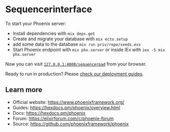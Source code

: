 # Sequencerinterface

To start your Phoenix server:

  * Install dependencies with `mix deps.get`
  * Create and migrate your database with `mix ecto.setup`
  * add some data to the database `mix run priv/repo/seeds.exs`
  * Start Phoenix endpoint with `mix phx.server` or inside IEx with `iex -S mix phx.server`

Now you can visit [`127.0.0.1:4000/sequencerpad`](http://127.0.0.1:4000/sequencerpad) from your browser.


Ready to run in production? Please [check our deployment guides](https://hexdocs.pm/phoenix/deployment.html).

## Learn more

  * Official website: https://www.phoenixframework.org/
  * Guides: https://hexdocs.pm/phoenix/overview.html
  * Docs: https://hexdocs.pm/phoenix
  * Forum: https://elixirforum.com/c/phoenix-forum
  * Source: https://github.com/phoenixframework/phoenix
